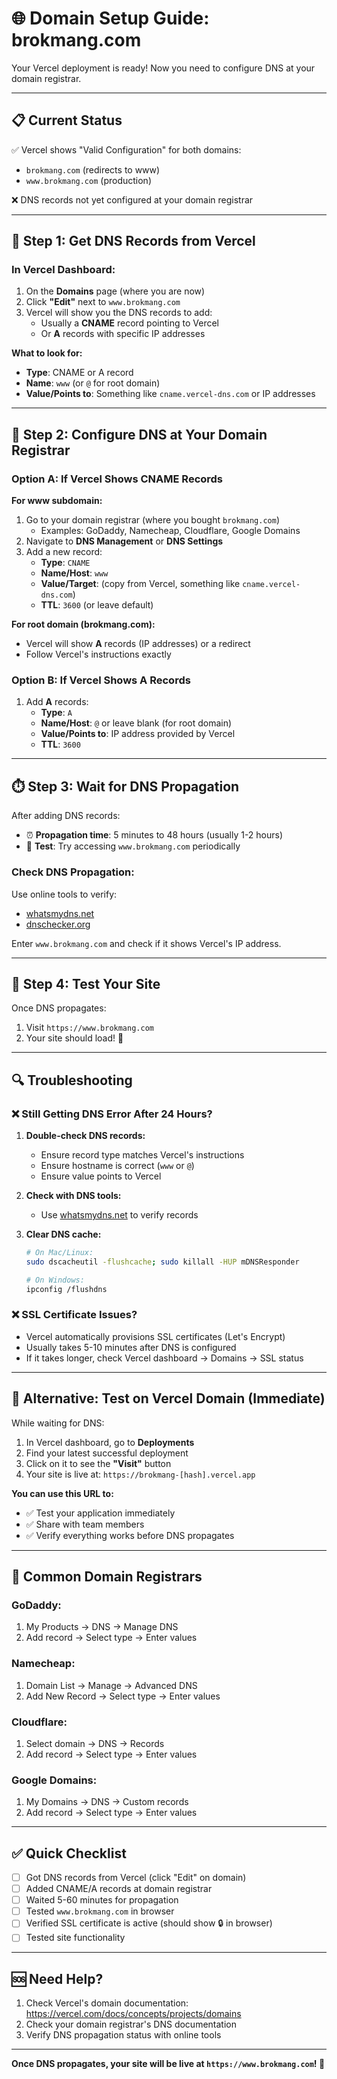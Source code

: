 # 🌐 Domain Setup Guide: brokmang.com

Your Vercel deployment is ready! Now you need to configure DNS at your domain registrar.

---

## 📋 **Current Status**

✅ Vercel shows "Valid Configuration" for both domains:
- `brokmang.com` (redirects to www)
- `www.brokmang.com` (production)

❌ DNS records not yet configured at your domain registrar

---

## 🎯 **Step 1: Get DNS Records from Vercel**

### In Vercel Dashboard:

1. On the **Domains** page (where you are now)
2. Click **"Edit"** next to `www.brokmang.com`
3. Vercel will show you the DNS records to add:
   - Usually a **CNAME** record pointing to Vercel
   - Or **A** records with specific IP addresses

**What to look for:**
- **Type**: CNAME or A record
- **Name**: `www` (or `@` for root domain)
- **Value/Points to**: Something like `cname.vercel-dns.com` or IP addresses

---

## 🔧 **Step 2: Configure DNS at Your Domain Registrar**

### Option A: If Vercel Shows CNAME Records

**For www subdomain:**
1. Go to your domain registrar (where you bought `brokmang.com`)
   - Examples: GoDaddy, Namecheap, Cloudflare, Google Domains
2. Navigate to **DNS Management** or **DNS Settings**
3. Add a new record:
   - **Type**: `CNAME`
   - **Name/Host**: `www`
   - **Value/Target**: (copy from Vercel, something like `cname.vercel-dns.com`)
   - **TTL**: `3600` (or leave default)

**For root domain (brokmang.com):**
- Vercel will show **A** records (IP addresses) or a redirect
- Follow Vercel's instructions exactly

### Option B: If Vercel Shows A Records

1. Add **A** records:
   - **Type**: `A`
   - **Name/Host**: `@` or leave blank (for root domain)
   - **Value/Points to**: IP address provided by Vercel
   - **TTL**: `3600`

---

## ⏱️ **Step 3: Wait for DNS Propagation**

After adding DNS records:
- ⏰ **Propagation time**: 5 minutes to 48 hours (usually 1-2 hours)
- 🧪 **Test**: Try accessing `www.brokmang.com` periodically

### Check DNS Propagation:
Use online tools to verify:
- [whatsmydns.net](https://www.whatsmydns.net)
- [dnschecker.org](https://dnschecker.org)

Enter `www.brokmang.com` and check if it shows Vercel's IP address.

---

## 🚀 **Step 4: Test Your Site**

Once DNS propagates:
1. Visit `https://www.brokmang.com`
2. Your site should load! 🎉

---

## 🔍 **Troubleshooting**

### ❌ Still Getting DNS Error After 24 Hours?

1. **Double-check DNS records:**
   - Ensure record type matches Vercel's instructions
   - Ensure hostname is correct (`www` or `@`)
   - Ensure value points to Vercel

2. **Check with DNS tools:**
   - Use [whatsmydns.net](https://www.whatsmydns.net) to verify records

3. **Clear DNS cache:**
   ```bash
   # On Mac/Linux:
   sudo dscacheutil -flushcache; sudo killall -HUP mDNSResponder
   
   # On Windows:
   ipconfig /flushdns
   ```

### ❌ SSL Certificate Issues?

- Vercel automatically provisions SSL certificates (Let's Encrypt)
- Usually takes 5-10 minutes after DNS is configured
- If it takes longer, check Vercel dashboard → Domains → SSL status

---

## 🎯 **Alternative: Test on Vercel Domain (Immediate)**

While waiting for DNS:

1. In Vercel dashboard, go to **Deployments**
2. Find your latest successful deployment
3. Click on it to see the **"Visit"** button
4. Your site is live at: `https://brokmang-[hash].vercel.app`

**You can use this URL to:**
- ✅ Test your application immediately
- ✅ Share with team members
- ✅ Verify everything works before DNS propagates

---

## 📝 **Common Domain Registrars**

### **GoDaddy:**
1. My Products → DNS → Manage DNS
2. Add record → Select type → Enter values

### **Namecheap:**
1. Domain List → Manage → Advanced DNS
2. Add New Record → Select type → Enter values

### **Cloudflare:**
1. Select domain → DNS → Records
2. Add record → Select type → Enter values

### **Google Domains:**
1. My Domains → DNS → Custom records
2. Add record → Select type → Enter values

---

## ✅ **Quick Checklist**

- [ ] Got DNS records from Vercel (click "Edit" on domain)
- [ ] Added CNAME/A records at domain registrar
- [ ] Waited 5-60 minutes for propagation
- [ ] Tested `www.brokmang.com` in browser
- [ ] Verified SSL certificate is active (should show 🔒 in browser)
- [ ] Tested site functionality

---

## 🆘 **Need Help?**

1. Check Vercel's domain documentation: https://vercel.com/docs/concepts/projects/domains
2. Check your domain registrar's DNS documentation
3. Verify DNS propagation status with online tools

---

**Once DNS propagates, your site will be live at `https://www.brokmang.com`! 🎉**

